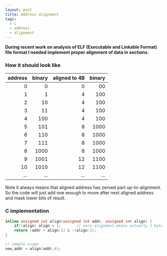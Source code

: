 ```yaml
---
layout: post
title: Address alignment
tags:
  - C
  - address
  - alignment
---
```

**During recent work on analysis of ELF (Executable and Linkable Format) file format I needed implement proper alignment of data in sections.**

### How it should look like

address	| binary | aligned to 4B  | binary 
-------:|-------:|---------------:|-------:
0       |    0   | 0              |   00   
1       |    1   | 4              |  100   
2       |   10   | 4              |  100   
3       |   11   | 4              |  100   
4       |  100   | 4              |  100   
5       |  101   | 8              | 1000   
6       |  110   | 8              | 1000   
7       |  111   | 8              | 1000   
8       | 1000   | 8              | 1000   
9       | 1001   | 12             | 1100   
10      | 1010   | 12             | 1100   
...     |  ...   | ...            |  ...   

Note it always means that aligned address has zeroed part up-to-alignment.
So the code will just add one enough to move after next aligned address and
mask lower bits of result.

### C implementation

```cpp
inline unsigned int align(unsigned int addr, unsigned int align) {
    if(!align) align = 1;       // zero alignment means actually 1 byte
    return (addr + align-1) & ~(align-1);
}

// sample usage
new_addr = align(addr,4);
```
